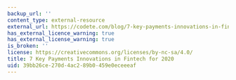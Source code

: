 ```yaml
---
backup_url: ''
content_type: external-resource
external_url: https://codete.com/blog/7-key-payments-innovations-in-fintech-for-2020/
has_external_licence_warning: true
has_external_license_warning: true
is_broken: ''
license: https://creativecommons.org/licenses/by-nc-sa/4.0/
title: 7 Key Payments Innovations in Fintech for 2020
uid: 39bb26ce-270d-4ac2-89b0-459e0eceeeaf
---
```

